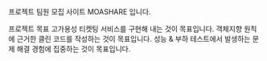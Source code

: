 프로젝트 팀원 모집 사이트 MOASHARE 입니다.

프로젝트 목표
고가용성 티켓팅 서비스를 구현해 내는 것이 목표입니다.
객체지향 원칙에 근거한 클린 코드를 작성하는 것이 목표입니다.
성능 & 부하 테스트에서 발생하는 문제 해결 경험에 집중하는 것이 목표입니다.



